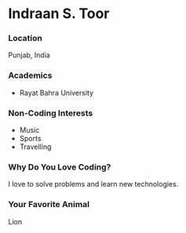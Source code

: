 # Indraan S. Toor

### Location

Punjab, India

### Academics

- Rayat Bahra University

### Non-Coding Interests

- Music
- Sports
- Travelling

### Why Do You Love Coding?

I love to solve problems and learn new technologies.

### Your Favorite Animal

Lion

